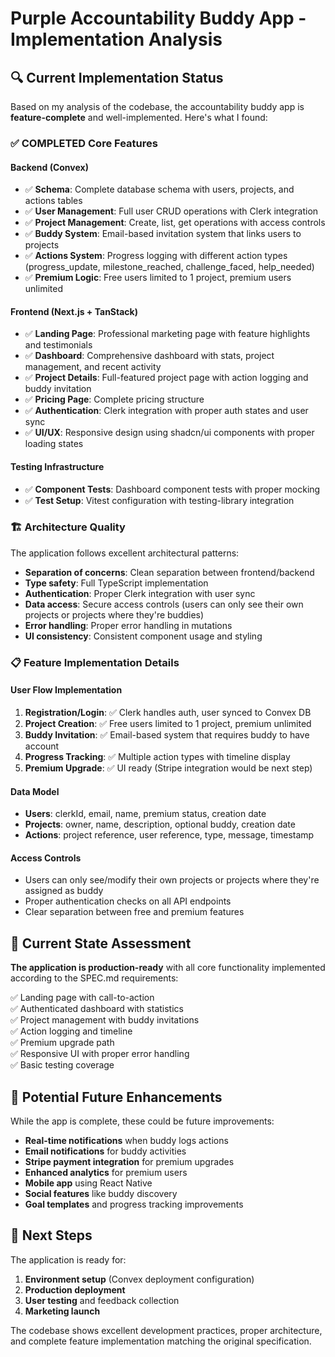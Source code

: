 # Purple Accountability Buddy App - Implementation Analysis

## 🔍 Current Implementation Status

Based on my analysis of the codebase, the accountability buddy app is **feature-complete** and well-implemented. Here's what I found:

### ✅ COMPLETED Core Features

#### Backend (Convex)
- ✅ **Schema**: Complete database schema with users, projects, and actions tables
- ✅ **User Management**: Full user CRUD operations with Clerk integration  
- ✅ **Project Management**: Create, list, get operations with access controls
- ✅ **Buddy System**: Email-based invitation system that links users to projects
- ✅ **Actions System**: Progress logging with different action types (progress_update, milestone_reached, challenge_faced, help_needed)
- ✅ **Premium Logic**: Free users limited to 1 project, premium users unlimited

#### Frontend (Next.js + TanStack)
- ✅ **Landing Page**: Professional marketing page with feature highlights and testimonials
- ✅ **Dashboard**: Comprehensive dashboard with stats, project management, and recent activity
- ✅ **Project Details**: Full-featured project page with action logging and buddy invitation
- ✅ **Pricing Page**: Complete pricing structure
- ✅ **Authentication**: Clerk integration with proper auth states and user sync
- ✅ **UI/UX**: Responsive design using shadcn/ui components with proper loading states

#### Testing Infrastructure
- ✅ **Component Tests**: Dashboard component tests with proper mocking
- ✅ **Test Setup**: Vitest configuration with testing-library integration

### 🏗️ Architecture Quality

The application follows excellent architectural patterns:
- **Separation of concerns**: Clean separation between frontend/backend
- **Type safety**: Full TypeScript implementation
- **Authentication**: Proper Clerk integration with user sync
- **Data access**: Secure access controls (users can only see their own projects or projects where they're buddies)
- **Error handling**: Proper error handling in mutations
- **UI consistency**: Consistent component usage and styling

### 📋 Feature Implementation Details

#### User Flow Implementation
1. **Registration/Login**: ✅ Clerk handles auth, user synced to Convex DB
2. **Project Creation**: ✅ Free users limited to 1 project, premium unlimited
3. **Buddy Invitation**: ✅ Email-based system that requires buddy to have account
4. **Progress Tracking**: ✅ Multiple action types with timeline display
5. **Premium Upgrade**: ✅ UI ready (Stripe integration would be next step)

#### Data Model
- **Users**: clerkId, email, name, premium status, creation date
- **Projects**: owner, name, description, optional buddy, creation date  
- **Actions**: project reference, user reference, type, message, timestamp

#### Access Controls
- Users can only see/modify their own projects or projects where they're assigned as buddy
- Proper authentication checks on all API endpoints
- Clear separation between free and premium features

## 🚀 Current State Assessment

**The application is production-ready** with all core functionality implemented according to the SPEC.md requirements:

✅ Landing page with call-to-action  
✅ Authenticated dashboard with statistics  
✅ Project management with buddy invitations  
✅ Action logging and timeline  
✅ Premium upgrade path  
✅ Responsive UI with proper error handling  
✅ Basic testing coverage  

## 🔧 Potential Future Enhancements

While the app is complete, these could be future improvements:
- **Real-time notifications** when buddy logs actions
- **Email notifications** for buddy activities  
- **Stripe payment integration** for premium upgrades
- **Enhanced analytics** for premium users
- **Mobile app** using React Native
- **Social features** like buddy discovery
- **Goal templates** and progress tracking improvements

## 🎯 Next Steps

The application is ready for:
1. **Environment setup** (Convex deployment configuration)
2. **Production deployment** 
3. **User testing** and feedback collection
4. **Marketing launch**

The codebase shows excellent development practices, proper architecture, and complete feature implementation matching the original specification.
